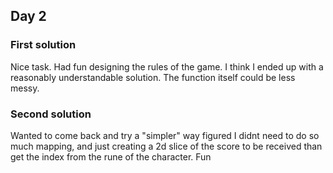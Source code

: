 ## Day 2

### First solution
Nice task. Had fun designing the rules of the game. I think I
ended up with a reasonably understandable solution. The function
itself could be less messy.


### Second solution
Wanted to come back and try a "simpler" way
figured I didnt need to do so much mapping, and just creating a 2d slice of the score to be received
than get the index from the rune of the character.
Fun